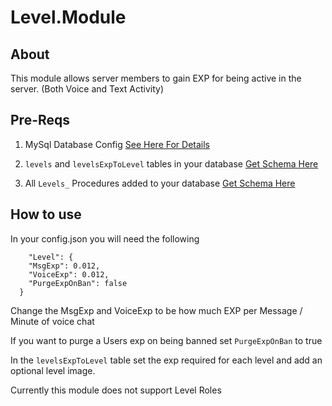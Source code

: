 # Level.Module

## About

This module allows server members to gain EXP for being active in the server. (Both Voice and Text Activity)


## Pre-Reqs
1. MySql Database Config [See Here For Details](https://github.com/CloudTheWolf/BotBase/blob/master/README.md)

2. `levels` and `levelsExpToLevel` tables in your database [Get Schema Here](https://github.com/CloudTheWolf/BotBase/blob/master/Sql_Schema/MySql/Tables)

3. All `Levels_` Procedures added to your database [Get Schema Here](https://github.com/CloudTheWolf/BotBase/blob/master/Sql_Schema/MySql/Procedures)

## How to use

In your config.json you will need the following
```
	"Level": {
    "MsgExp": 0.012,
    "VoiceExp": 0.012,
    "PurgeExpOnBan": false
  }
```

Change the MsgExp and VoiceExp to be how much EXP per Message / Minute of voice chat

If you want to purge a Users exp on being banned set `PurgeExpOnBan` to true

In the `levelsExpToLevel` table set the exp required for each level and add an optional level image.

Currently this module does not support Level Roles 